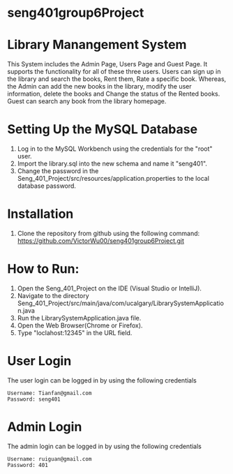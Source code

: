 # seng401group6Project

# Library Manangement System

This System includes the Admin Page, Users Page and Guest Page. It supports the functionality for all of these three users. Users can sign up in the library and search the books,
Rent them, Rate a specific book. Whereas, the Admin can add the new books in the library, modify the user information, delete the books and Change the status of the Rented books.
Guest can search any book from the library homepage.

# Setting Up the MySQL Database
1. Log in to the MySQL Workbench using the credentials for the "root" user.
2. Import the library.sql into the new schema and name it "seng401".
3. Change the password in the Seng_401_Project/src/resources/application.properties to the local database password.

# Installation
1. Clone the repository from github using the following command:
  https://github.com/VictorWu00/seng401group6Project.git

# How to Run:
1. Open the Seng_401_Project on the IDE (Visual Studio or IntelliJ).
2. Navigate to the directory Seng_401_Project/src/main/java/com/ucalgary/LibrarySystemApplication.java 
3. Run the LibrarySystemApplication.java file.
4. Open the Web Browser(Chrome or Firefox).
5. Type "loclahost:12345" in the URL field.

# User Login 
The user login can be logged in by using the following credentials
```
Username: Tianfan@gmail.com
Password: seng401
```

# Admin Login
The admin login can be logged in by using the following credentials
```
Username: ruiguan@gmail.com
Password: 401
```
